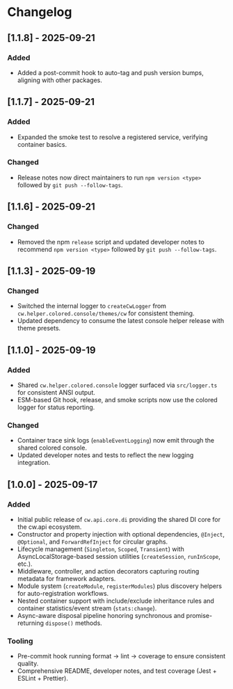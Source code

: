 # Changelog

## [1.1.8] - 2025-09-21
### Added
- Added a post-commit hook to auto-tag and push version bumps, aligning with other packages.

## [1.1.7] - 2025-09-21
### Added
- Expanded the smoke test to resolve a registered service, verifying container basics.
### Changed
- Release notes now direct maintainers to run `npm version <type>` followed by `git push --follow-tags`.

## [1.1.6] - 2025-09-21
### Changed
- Removed the npm `release` script and updated developer notes to recommend `npm version <type>` followed by `git push --follow-tags`.

## [1.1.3] - 2025-09-19
### Changed
- Switched the internal logger to `createCwLogger` from `cw.helper.colored.console/themes/cw` for consistent theming.
- Updated dependency to consume the latest console helper release with theme presets.

## [1.1.0] - 2025-09-19
### Added
- Shared `cw.helper.colored.console` logger surfaced via `src/logger.ts` for consistent ANSI output.
- ESM-based Git hook, release, and smoke scripts now use the colored logger for status reporting.

### Changed
- Container trace sink logs (`enableEventLogging`) now emit through the shared colored console.
- Updated developer notes and tests to reflect the new logging integration.

## [1.0.0] - 2025-09-17
### Added
- Initial public release of `cw.api.core.di` providing the shared DI core for the cw.api ecosystem.
- Constructor and property injection with optional dependencies, `@Inject`, `@Optional`, and `ForwardRefInject` for circular graphs.
- Lifecycle management (`Singleton`, `Scoped`, `Transient`) with AsyncLocalStorage-based session utilities (`createSession`, `runInScope`, etc.).
- Middleware, controller, and action decorators capturing routing metadata for framework adapters.
- Module system (`createModule`, `registerModules`) plus discovery helpers for auto-registration workflows.
- Nested container support with include/exclude inheritance rules and container statistics/event stream (`stats:change`).
- Async-aware disposal pipeline honoring synchronous and promise-returning `dispose()` methods.

### Tooling
- Pre-commit hook running format → lint → coverage to ensure consistent quality.
- Comprehensive README, developer notes, and test coverage (Jest + ESLint + Prettier).
